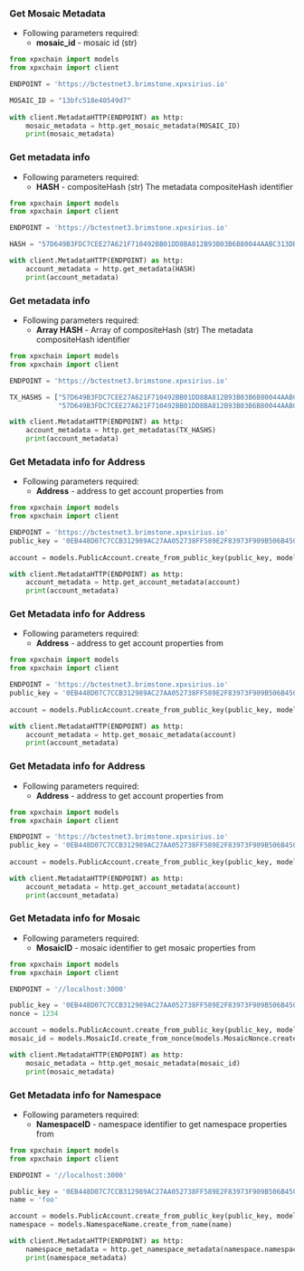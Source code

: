 ### Get Mosaic Metadata 
- Following parameters required:
  - **mosaic_id** - mosaic id (str)

```python
from xpxchain import models
from xpxchain import client

ENDPOINT = 'https://bctestnet3.brimstone.xpxsirius.io'

MOSAIC_ID = "13bfc518e40549d7"
  
with client.MetadataHTTP(ENDPOINT) as http:
    mosaic_metadata = http.get_mosaic_metadata(MOSAIC_ID)
    print(mosaic_metadata)
```

### Get metadata info 
- Following parameters required:
  - **HASH** - compositeHash (str) The metadata compositeHash identifier

```python
from xpxchain import models
from xpxchain import client

ENDPOINT = 'https://bctestnet3.brimstone.xpxsirius.io'

HASH = "57D649B3FDC7CEE27A621F710492BB01DD8BA812B93B03B6B80044AABC313DB4"

with client.MetadataHTTP(ENDPOINT) as http:
    account_metadata = http.get_metadata(HASH)
    print(account_metadata)
```

### Get metadata info 
- Following parameters required:
  - **Array HASH** - Array  of compositeHash (str) The metadata compositeHash identifier

```python
from xpxchain import models
from xpxchain import client

ENDPOINT = 'https://bctestnet3.brimstone.xpxsirius.io'

TX_HASHS = ["57D649B3FDC7CEE27A621F710492BB01DD8BA812B93B03B6B80044AABC313DB4",
            "57D649B3FDC7CEE27A621F710492BB01DD8BA812B93B03B6B80044AABC313DAA"]

with client.MetadataHTTP(ENDPOINT) as http:
    account_metadata = http.get_metadatas(TX_HASHS)
    print(account_metadata)
```

### Get Metadata info for Address

- Following parameters required:
  - **Address** - address to get account properties from

```python
from xpxchain import models
from xpxchain import client

ENDPOINT = 'https://bctestnet3.brimstone.xpxsirius.io'
public_key = '0EB448D07C7CCB312989AC27AA052738FF589E2F83973F909B506B450DC5C4E2'
  
account = models.PublicAccount.create_from_public_key(public_key, models.NetworkType.MIJIN_TEST)

with client.MetadataHTTP(ENDPOINT) as http:
    account_metadata = http.get_account_metadata(account)
    print(account_metadata)
```

### Get Metadata info for Address

- Following parameters required:
  - **Address** - address to get account properties from

```python
from xpxchain import models
from xpxchain import client

ENDPOINT = 'https://bctestnet3.brimstone.xpxsirius.io'
public_key = '0EB448D07C7CCB312989AC27AA052738FF589E2F83973F909B506B450DC5C4E2'
  
account = models.PublicAccount.create_from_public_key(public_key, models.NetworkType.MIJIN_TEST)

with client.MetadataHTTP(ENDPOINT) as http:
    account_metadata = http.get_mosaic_metadata(account)
    print(account_metadata)
```


### Get Metadata info for Address

- Following parameters required:
  - **Address** - address to get account properties from

```python
from xpxchain import models
from xpxchain import client

ENDPOINT = 'https://bctestnet3.brimstone.xpxsirius.io'
public_key = '0EB448D07C7CCB312989AC27AA052738FF589E2F83973F909B506B450DC5C4E2'
  
account = models.PublicAccount.create_from_public_key(public_key, models.NetworkType.MIJIN_TEST)

with client.MetadataHTTP(ENDPOINT) as http:
    account_metadata = http.get_account_metadata(account)
    print(account_metadata)
```











### Get Metadata info for Mosaic

- Following parameters required:
  - **MosaicID** - mosaic identifier to get mosaic properties from

```python
from xpxchain import models
from xpxchain import client

ENDPOINT = '//localhost:3000'

public_key = '0EB448D07C7CCB312989AC27AA052738FF589E2F83973F909B506B450DC5C4E2'
nonce = 1234

account = models.PublicAccount.create_from_public_key(public_key, models.NetworkType.MIJIN_TEST)
mosaic_id = models.MosaicId.create_from_nonce(models.MosaicNonce.create_from_int(nonce), account)

with client.MetadataHTTP(ENDPOINT) as http:
    mosaic_metadata = http.get_mosaic_metadata(mosaic_id)
    print(mosaic_metadata)
```











### Get Metadata info for Namespace

- Following parameters required:
  - **NamespaceID** - namespace identifier to get namespace properties from

```python
from xpxchain import models
from xpxchain import client

ENDPOINT = '//localhost:3000'

public_key = '0EB448D07C7CCB312989AC27AA052738FF589E2F83973F909B506B450DC5C4E2'
name = 'foo'

account = models.PublicAccount.create_from_public_key(public_key, models.NetworkType.MIJIN_TEST)
namespace = models.NamespaceName.create_from_name(name)

with client.MetadataHTTP(ENDPOINT) as http:
    namespace_metadata = http.get_namespace_metadata(namespace.namespace_id)
    print(namespace_metadata)
```